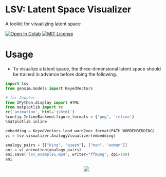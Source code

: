 LSV: Latent Space Visualizer
====
A toolkit for visualizing latent space

[![Open In Colab](https://colab.research.google.com/assets/colab-badge.svg)](https://colab.research.google.com/drive/1xPM_jG0PpLHjdv2YT08bzX8X80OXRHGS?usp=sharing) [![MIT License](http://img.shields.io/badge/license-MIT-blue.svg?style=flat)](LICENSE.txt)

# Usage
- To visualize a latent space, the three-dimensional latent space should be trained in advance before doing the following.
```python
import lsv
from gensim.models import KeyedVectors

# for Jupyter
from IPython.display import HTML
from matplotlib import rc 
rc('animation', html='jshtml') 
%config InlineBackend.figure_formats = {'png', 'retina'}
%matplotlib inline

embedding = KeyedVectors.load_word2vec_format(PATH_WORDEMBEDDING)
vi = lsv.visualizer.AnalogyVisualizer(embedding)

analogy_pairs = [["king", "queen"], ["man", "woman"]]
ani = vi.animation(analogy_pairs)
ani.save('lsv_example1.mp4', writer="ffmpeg", dpi=100)
ani
```
<div align="center">
<img src=https://github.com/yoichi1484/lsv/blob/main/docs/images/lsv_example1.gif "visualize_example">
</div>
